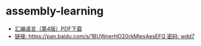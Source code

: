 # assembly-learning

- [汇编语言（第4版）PDF下载](https://cmsblogs.cn/3358.html)
- [链接: https://pan.baidu.com/s/1BUWnerHO20rkMlesAesEFQ  密码: wdd7](https://pan.baidu.com/s/1BUWnerHO20rkMlesAesEFQ)
